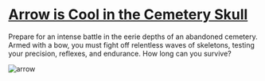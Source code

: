 # [Arrow is Cool in the Cemetery Skull](https://wendell-leao.itch.io/arrow-is-cool-in-the-cemetery-skull)

Prepare for an intense battle in the eerie depths of an abandoned cemetery. Armed with a bow, you must fight off relentless waves of skeletons, testing your precision, reflexes, and endurance. How long can you survive?

![arrow](https://github.com/user-attachments/assets/fa7ecbdc-2164-4eac-961a-5722df5d813b)
